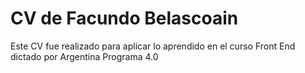 # CV de Facundo Belascoain 
Este CV fue realizado para aplicar lo aprendido en el curso Front End dictado por Argentina Programa 4.0
